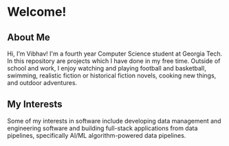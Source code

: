 # Welcome!

## About Me

Hi, I’m Vibhav! I'm a fourth year Computer Science student at Georgia Tech. In this repository are projects which I have done in my free time. Outside of school and work, I enjoy watching and playing football and basketball, swimming, realistic fiction or historical fiction novels, cooking new things, and outdoor adventures. 

## My Interests

Some of my interests in software include developing data management and engineering software and building full-stack applications from data pipelines, specifically AI/ML algorithm-powered data pipelines.

<!---
vibhavkany/vibhavkany is a ✨ special ✨ repository because its `README.md` (this file) appears on your GitHub profile.
You can click the Preview link to take a look at your changes.
--->
